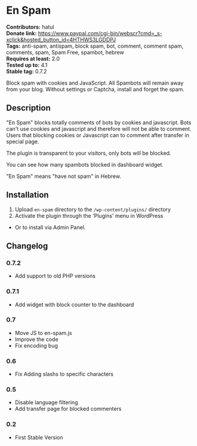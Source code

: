 # En Spam #
**Contributors:** hatul  
**Donate link:** https://www.paypal.com/cgi-bin/webscr?cmd=_s-xclick&hosted_button_id=4HTHWS3LGDDPJ  
**Tags:** anti-spam, antispam, block spam, bot, comment, comment spam, comments, spam, Spam Free, spambot, hebrew  
**Requires at least:** 2.0  
**Tested up to:** 4.1  
**Stable tag:** 0.7.2  

Block spam with cookies and JavaScript.
All Spambots will remain away from your blog. Without settings or Captcha, install and forget the spam.

## Description ##

"En Spam" blocks totally comments of bots by cookies and javascript. Bots can't use cookies and javascript and therefore will not be able to comment.
Users that blocking cookies or Javascript can to comment after transfer in special page.

The plugin is transparent to your visitors, only bots will be blocked.

You can see how many spambots blocked in dashboard widget. 

"En Spam" means "have not spam" in Hebrew.

## Installation ##

1. Upload `en-spam` directory to the `/wp-content/plugins/` directory
2. Activate the plugin through the 'Plugins' menu in WordPress

* Or to install via Admin Panel.

## Changelog ##

### 0.7.2 ###
* Add support to old PHP versions

### 0.7.1 ###
* Add widget with block counter to the dashboard

### 0.7 ###
* Move JS to en-spam.js
* Improve the code
* Fix encoding bug

### 0.6 ###
* Fix Adding slashs to specific characters

### 0.5 ###
* Disable language filtering
* Add transfer page for blocked commenters

### 0.2 ###
* First Stable Version


